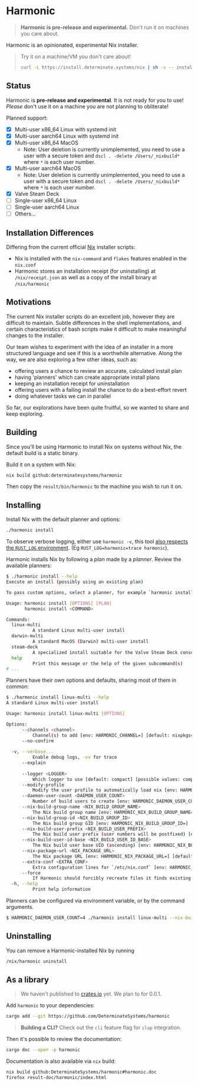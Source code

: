 # Harmonic

> **Harmonic is pre-release and experimental.** Don't run it on machines you care about.

Harmonic is an opinionated, experimental Nix installer.

> Try it on a machine/VM you don't care about!
>
> ```bash
> curl -L https://install.determinate.systems/nix | sh -s -- install
> ```

## Status

Harmonic is **pre-release and experimental**. It is not ready for you to use! *Please* don't use it on a machine you are not planning to obliterate!

Planned support:

* [x] Multi-user x86_64 Linux with systemd init
* [x] Multi-user aarch64 Linux with systemd init
* [x] Multi-user x86_64 MacOS
    + Note: User deletion is currently unimplemented, you need to use a user with a secure token and `dscl . -delete /Users/_nixbuild*` where `*` is each user number.
* [x] Multi-user aarch64 MacOS
    + Note: User deletion is currently unimplemented, you need to use a user with a secure token and `dscl . -delete /Users/_nixbuild*` where `*` is each user number.
* [x] Valve Steam Deck
* [ ] Single-user x86_64 Linux
* [ ] Single-user aarch64 Linux
* [ ] Others...

## Installation Differences

Differing from the current official [Nix](https://github.com/NixOS/nix) installer scripts:

* Nix is installed with the `nix-command` and `flakes` features enabled in the `nix.conf`
* Harmonic stores an installation receipt (for uninstalling) at `/nix/receipt.json` as well as a copy of the install binary at `/nix/harmonic`

## Motivations

The current Nix installer scripts do an excellent job, however they are difficult to maintain. Subtle differences in the shell implementations, and certain characteristics of bash scripts make it difficult to make meaningful changes to the installer.

Our team wishes to experiment with the idea of an installer in a more structured language and see if this is a worthwhile alternative. Along the way, we are also exploring a few other ideas, such as:

* offering users a chance to review an accurate, calculated install plan
* having 'planners' which can create appropriate install plans
* keeping an installation receipt for uninstallation
* offering users with a failing install the chance to do a best-effort revert
* doing whatever tasks we can in parallel

So far, our explorations have been quite fruitful, so we wanted to share and keep exploring.

## Building

Since you'll be using Harmonic to install Nix on systems without Nix, the default build is a static binary.

Build it on a system with Nix:

```bash
nix build github:determinatesystems/harmonic
```

Then copy the `result/bin/harmonic` to the machine you wish to run it on.

## Installing

Install Nix with the default planner and options:

```bash
./harmonic install
```

To observe verbose logging, either use `harmonic -v`, this tool [also respects the `RUST_LOG` environment](https://docs.rs/tracing-subscriber/latest/tracing_subscriber/filter/struct.EnvFilter.html#directives). (Eg `RUST_LOG=harmonic=trace harmonic`).

Harmonic installs Nix by following a *plan* made by a *planner*. Review the available planners:

```bash
$ ./harmonic install --help
Execute an install (possibly using an existing plan)

To pass custom options, select a planner, for example `harmonic install linux-multi --help`

Usage: harmonic install [OPTIONS] [PLAN]
       harmonic install <COMMAND>

Commands:
  linux-multi
          A standard Linux multi-user install
  darwin-multi
          A standard MacOS (Darwin) multi-user install
  steam-deck
          A specialized install suitable for the Valve Steam Deck console
  help
          Print this message or the help of the given subcommand(s)
# ...
```

Planners have their own options and defaults, sharing most of them in common:

```bash
$ ./harmonic install linux-multi --help
A standard Linux multi-user install

Usage: harmonic install linux-multi [OPTIONS]

Options:
      --channels <channel>
          Channel(s) to add [env: HARMONIC_CHANNEL=] [default: nixpkgs=https://nixos.org/channels/nixpkgs-unstable]
      --no-confirm
          
  -v, --verbose...
          Enable debug logs, -vv for trace
      --explain
          
      --logger <LOGGER>
          Which logger to use [default: compact] [possible values: compact, full, pretty, json]
      --modify-profile
          Modify the user profile to automatically load nix [env: HARMONIC_NO_MODIFY_PROFILE=]
      --daemon-user-count <DAEMON_USER_COUNT>
          Number of build users to create [env: HARMONIC_DAEMON_USER_COUNT=] [default: 32]
      --nix-build-group-name <NIX_BUILD_GROUP_NAME>
          The Nix build group name [env: HARMONIC_NIX_BUILD_GROUP_NAME=] [default: nixbld]
      --nix-build-group-id <NIX_BUILD_GROUP_ID>
          The Nix build group GID [env: HARMONIC_NIX_BUILD_GROUP_ID=] [default: 3000]
      --nix-build-user-prefix <NIX_BUILD_USER_PREFIX>
          The Nix build user prefix (user numbers will be postfixed) [env: HARMONIC_NIX_BUILD_USER_PREFIX=] [default: nixbld]
      --nix-build-user-id-base <NIX_BUILD_USER_ID_BASE>
          The Nix build user base UID (ascending) [env: HARMONIC_NIX_BUILD_USER_ID_BASE=] [default: 3000]
      --nix-package-url <NIX_PACKAGE_URL>
          The Nix package URL [env: HARMONIC_NIX_PACKAGE_URL=] [default: https://releases.nixos.org/nix/nix-2.12.0/nix-2.12.0-x86_64-linux.tar.xz]
      --extra-conf <EXTRA_CONF>
          Extra configuration lines for `/etc/nix.conf` [env: HARMONIC_EXTRA_CONF=]
      --force
          If Harmonic should forcibly recreate files it finds existing [env: HARMONIC_FORCE=]
  -h, --help
          Print help information
```

Planners can be configured via environment variable, or by the command arguments.

```bash
$ HARMONIC_DAEMON_USER_COUNT=4 ./harmonic install linux-multi --nix-build-user-id-base 4000 --help
```

## Uninstalling

You can remove a Harmonic-installed Nix by running

```bash
/nix/harmonic uninstall
```

## As a library

> We haven't published to [crates.io](https://crates.io/) yet. We plan to for 0.0.1.

Add `harmonic` to your dependencies:

```bash
cargo add --git https://github.com/DeterminateSystems/harmonic
```

> **Building a CLI?** Check out the `cli` feature flag for `clap` integration.

Then it's possible to review the documentation:

```bash
cargo doc --open -p harmonic
```

Documentation is also available via `nix` build:

```bash
nix build github:DeterminateSystems/harmonic#harmonic.doc
firefox result-doc/harmonic/index.html
```